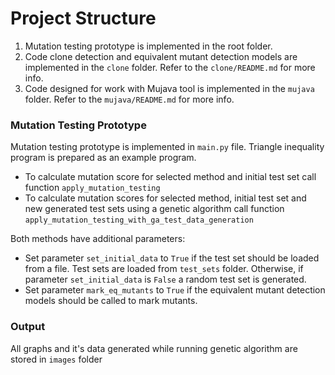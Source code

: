 # Project Structure

1. Mutation testing prototype is implemented in the root folder.
2. Code clone detection and equivalent mutant detection models are implemented in the `clone` folder.
Refer to the `clone/README.md` for more info. 
3. Code designed for work with Mujava tool is implemented in the  `mujava` folder.
Refer to the `mujava/README.md` for more info.

### Mutation Testing Prototype

Mutation testing prototype is implemented in `main.py` file. 
Triangle inequality program is prepared as an example program.
* To calculate mutation score for selected method and initial test set call function `apply_mutation_testing`
* To calculate mutation scores for selected method, initial test set and new generated test sets 
using a genetic algorithm call function `apply_mutation_testing_with_ga_test_data_generation`

Both methods have additional parameters:
* Set parameter `set_initial_data` to `True` if the test set should be loaded from a file. 
Test sets are loaded from `test_sets` folder.
Otherwise, if parameter `set_initial_data` is `False` a random test set is generated.
* Set parameter `mark_eq_mutants` to `True` if the equivalent mutant detection models should be called to mark mutants.

### Output

All graphs and it's data generated while running genetic algorithm are stored in `images` folder